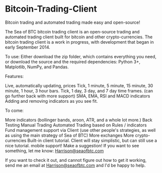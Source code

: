 Bitcoin-Trading-Client
======================

Bitcoin trading and automated trading made easy and open-source!

The Sea of BTC bitcoin trading client is an open-source trading and automated trading client built for bitcoin and other crypto-currencies. The bitcoin trading client is a work in progress, with development that began in early September 2014.


To use: Either download the zip folder, which contains everything you need, or download the source and the required dependencies: Python 3+, Matplotlib, NumPy, and Pandas. 


Features:

Live, automatically updating, prices
Tick, 1 minute, 5 minute, 15 minute, 30 minute, 1 hour, 3 hour bars.
Tick, 1 day, 3 day, and 7 day time frames. (can go further back with more support)
SMA, EMA, RSI and MACD indicators
Adding and removing indicators as you see fit.


To come:

More indicators (bollinger bands, aroon, ATR, and a whole lot more.)
Back Testing
Manual Trading
Automated Trading based on Rules / indicators
Fund management support via Client (use other people's strategies, as well as using the main strategy of Sea of BTC)
More exchanges
More crypto-currencies
Built-in client tutorial. Client will stay simplistic, but can still use a nice tutorial.
mobile support!
Make a suggestion! If you want to see something, let me know: Harrison@seaofbtc.com

If you want to check it out, and cannot figure out how to get it working, send me an email at Harrison@seaofbtc.com and I'd be happy to help.
